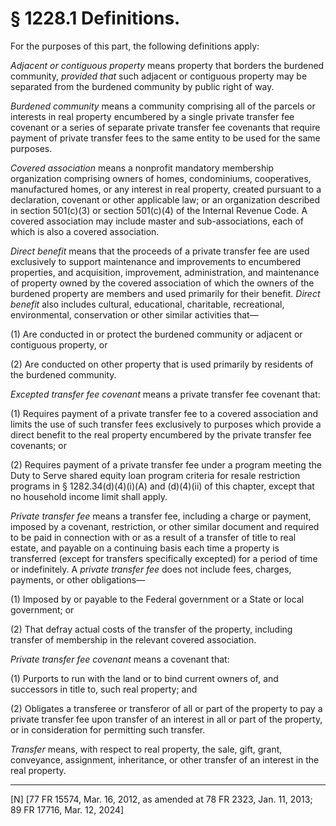 # § 1228.1   Definitions.

For the purposes of this part, the following definitions apply:


*Adjacent or contiguous property* means property that borders the burdened community, *provided that* such adjacent or contiguous property may be separated from the burdened community by public right of way.


*Burdened community* means a community comprising all of the parcels or interests in real property encumbered by a single private transfer fee covenant or a series of separate private transfer fee covenants that require payment of private transfer fees to the same entity to be used for the same purposes.


*Covered association* means a nonprofit mandatory membership organization comprising owners of homes, condominiums, cooperatives, manufactured homes, or any interest in real property, created pursuant to a declaration, covenant or other applicable law; or an organization described in section 501(c)(3) or section 501(c)(4) of the Internal Revenue Code. A covered association may include master and sub-associations, each of which is also a covered association.


*Direct benefit* means that the proceeds of a private transfer fee are used exclusively to support maintenance and improvements to encumbered properties, and acquisition, improvement, administration, and maintenance of property owned by the covered association of which the owners of the burdened property are members and used primarily for their benefit. *Direct benefit* also includes cultural, educational, charitable, recreational, environmental, conservation or other similar activities that—


(1) Are conducted in or protect the burdened community or adjacent or contiguous property, or


(2) Are conducted on other property that is used primarily by residents of the burdened community.




*Excepted transfer fee covenant* means a private transfer fee covenant that:


(1) Requires payment of a private transfer fee to a covered association and limits the use of such transfer fees exclusively to purposes which provide a direct benefit to the real property encumbered by the private transfer fee covenants; or


(2) Requires payment of a private transfer fee under a program meeting the Duty to Serve shared equity loan program criteria for resale restriction programs in § 1282.34(d)(4)(i)(A) and (d)(4)(ii) of this chapter, except that no household income limit shall apply.




*Private transfer fee* means a transfer fee, including a charge or payment, imposed by a covenant, restriction, or other similar document and required to be paid in connection with or as a result of a transfer of title to real estate, and payable on a continuing basis each time a property is transferred (except for transfers specifically excepted) for a period of time or indefinitely. A *private transfer fee* does not include fees, charges, payments, or other obligations—


(1) Imposed by or payable to the Federal government or a State or local government; or


(2) That defray actual costs of the transfer of the property, including transfer of membership in the relevant covered association.


*Private transfer fee covenant* means a covenant that:


(1) Purports to run with the land or to bind current owners of, and successors in title to, such real property; and


(2) Obligates a transferee or transferor of all or part of the property to pay a private transfer fee upon transfer of an interest in all or part of the property, or in consideration for permitting such transfer.


*Transfer* means, with respect to real property, the sale, gift, grant, conveyance, assignment, inheritance, or other transfer of an interest in the real property.



---

[N] [77 FR 15574, Mar. 16, 2012, as amended at 78 FR 2323, Jan. 11, 2013; 89 FR 17716, Mar. 12, 2024]




